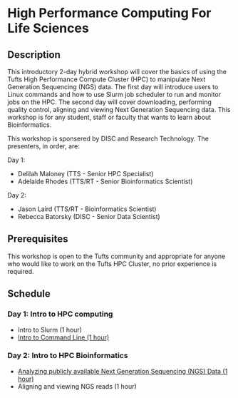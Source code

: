 
# High Performance Computing For Life Sciences

## Description
This introductory 2-day hybrid workshop will cover the basics of using the Tufts High Performance Compute Cluster (HPC) to manipulate Next Generation Sequencing (NGS) data. The first day will introduce users to Linux commands and how to use Slurm job scheduler to run and monitor jobs on the HPC. The second day will cover downloading, performing quality control, aligning and viewing Next Generation Sequencing data. This workshop is for any student, staff or faculty that wants to learn about Bioinformatics. 

This workshop is sponsered by DISC and Research Technology. The presenters, in order, are:

Day 1:
- Delilah Maloney (TTS - Senior HPC Specialist)
- Adelaide Rhodes (TTS/RT - Senior Bioinformatics Scientist)

Day 2:
- Jason Laird (TTS/RT - Bioinformatics Scientist)
- Rebecca Batorsky (DISC - Senior Data Scientist)


## Prerequisites

This workshop is open to the Tufts community and appropriate for anyone who would like to work on the Tufts HPC Cluster, no prior experience is required. 

## Schedule

### Day 1: Intro to HPC computing 

- Intro to Slurm (1 hour)
- [Intro to Command Line (1 hour)](IntroToLinux/IntroToLinux.md)

### Day 2: Intro to HPC Bioinformatics 

- [Analyzing publicly available Next Generation Sequencing (NGS) Data (1 hour)](NgsDataDownloadQc/README.md)
- Aligning and viewing NGS reads (1 hour)
